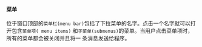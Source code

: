 #### 菜单
位于窗口顶部的`菜单栏(menu bar)`包括了下拉菜单的名字。点击一个名字就可以打开包含`菜单项(
menu items)` 和`子菜单(submenus)`的菜单。当用户点击菜单项时，所有的菜单都会被关闭并且将一
条消息发送给程序。
